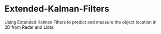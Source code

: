 # Extended-Kalman-Filters
Using Extended Kalman Filters to predict and measure the object location in 2D from Radar and Lidar.
